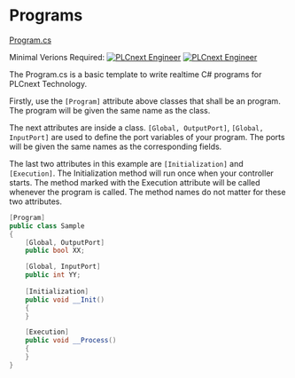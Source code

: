 ﻿# Programs
[Program.cs](Program.cs)

Minimal Verions Required: 
[![PLCnext Engineer](https://img.shields.io/badge/PLCnext_Engineer-2019.3-blue.svg)](https://www.plcnext-community.net)
[![PLCnext Engineer](https://img.shields.io/badge/PLCnext_Firmware-2019.0_LTS-blue.svg)](https://www.plcnext-community.net)

The Program.cs is a basic template to write realtime C# programs for PLCnext Technology.

Firstly, use the `[Program]` attribute above classes that shall be an program.
The program will be given the same name as the class.

The next attributes are inside a class. `[Global, OutputPort]`, `[Global, InputPort]` are used to define the port variables of your program.
The ports will be given the same names as the corresponding fields. 

The last two attributes in this example are `[Initialization]` and `[Execution]`. 
The Initialization method will run once when your controller starts. The method marked with the Execution attribute will be called whenever the program is called.
The method names do not matter for these two attributes.

```cs
[Program]
public class Sample
{
    [Global, OutputPort]
    public bool XX;

    [Global, InputPort]
    public int YY;
		
    [Initialization]
    public void __Init()
    {
    }

    [Execution]
    public void __Process()
    {
	}
}
```
